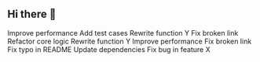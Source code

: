 ## Hi there 👋

<!--
**c0oi/c0oi** is a ✨ _special_ ✨ repository because its `README.md` (this file) appears on your GitHub profile.

Here are some ideas to get you started:

- 🔭 I’m currently working on ...
- 🌱 I’m currently learning ...
- 👯 I’m looking to collaborate on ...
- 🤔 I’m looking for help with ...
- 💬 Ask me about ...
- 📫 How to reach me: ...
- 😄 Pronouns: ...
- ⚡ Fun fact: ...
-->
Improve performance
Add test cases
Rewrite function Y
Fix broken link
Refactor core logic
Rewrite function Y
Improve performance
Fix broken link
Fix typo in README
Update dependencies
Fix bug in feature X
